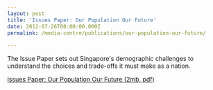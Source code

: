 ```yaml
---
layout: post
title: 'Issues Paper: Our Population Our Future'
date: 2012-07-26T00:00:00.000Z
permalink: /media-centre/publications/our-population-our-future/

---
```



The Issue Paper sets out Singapore's demographic challenges to understand the choices and trade-offs it must make as a nation.

[Issues Paper: Our Population Our Future (2mb, pdf)](/images/publicationimages/pdfs/issues-paper-our-population-our-future.pdf)

